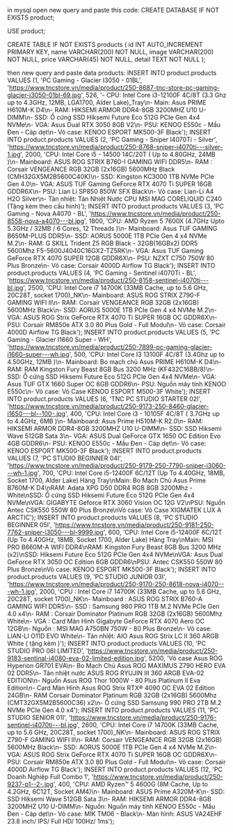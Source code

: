 in mysql open new query and paste this code:
CREATE DATABASE IF NOT EXISTS product;

USE product;

CREATE TABLE IF NOT EXISTS products (
    id INT AUTO_INCREMENT PRIMARY KEY,
    name VARCHAR(200) NOT NULL,
    image VARCHAR(200) NOT NULL,
    price VARCHAR(45) NOT NULL,
    detail TEXT NOT NULL
);



then new query and paste data products:
INSERT INTO product.products VALUES 
(1, 'PC Gaming - Glacier I3050 - 01BL', 'https://www.tncstore.vn/media/product/250-8687-tnc-store-pc-gaming-glacier-i3050-01bl-69.jpg', 526, '- CPU: Intel Core i3-12100F 4C/8T (3.3 Ghz up to 4.3GHz, 12MB, LGA1700, Alder Lake)_Tray\n- Main: Asus PRIME H610M-K D4\n- RAM: HIKSEMI ARMOR DDR4-8GB 3200MHZ U10 U-DIMM\n- SSD: Ổ cứng SSD Hiksemi Future Eco 512G PCIe Gen 4x4 NVMe\n- VGA: Asus Dual RTX 3050 8GB V2\n- PSU: KENOO E550c - Mầu Đen - Cáp dẹt\n- Vỏ case: KENOO ESPORT MK500-3F Black');
INSERT INTO product.products VALUES 
(2, 'PC Gaming - Sniper I4070Ti - Silver', 'https://www.tncstore.vn/media/product/250-8768-sniper-i4070ti---silver-1.jpg', 2000, 'CPU: Intel Core i5 - 14500 14C/20T ( Up to 4.80GHz, 24MB )\n- Mainboard: ASUS ROG STRIX B760-I GAMING WIFI DDR5\n- RAM : Corsair VENGEANCE RGB 32GB (2x16GB) 5600MHz Black (CMH32GX5M2B5600C40K)\n- SSD: Kingston KC3000 1TB NVMe PCIe Gen 4.0\n- VGA: ASUS TUF Gaming GeForce RTX 4070 Ti SUPER 16GB GDDR6X\n- PSU: Lian Li SP850 850W SFX Black\n- Vỏ case: Lian-Li A4 H2O Silver\n- Tản nhiệt: Tản Nhiệt Nước CPU MSI MAG CORELIQUID C240 (Tặng kèm theo cấu hình)');
INSERT INTO product.products VALUES 
(3, 'PC Gaming - Nova A4070 - BL', 'https://www.tncstore.vn/media/product/250-8558-nova-a4070---bl.jpg', 1800, 'CPU: AMD Ryzen 5 7600X (4.7GHz Upto 5.3GHz / 32MB / 6 Cores, 12 Threads )\n- Mainboard: Asus TUF GAMING B650M-PLUS DDR5\n- SSD: AORUS 5000E 1TB PCIe Gen 4 x4 NVMe M.2\n- RAM: G SKILL Trident Z5 RGB Black - 32GB(16GBx2) DDR5 5600Mhz F5-5600J4040C16GX2-TZ5RK\n- VGA: Asus TUF Gaming GeForce RTX 4070 SUPER 12GB GDDR6X\n- PSU: NZXT C750 750W 80 Plus Bronze\n- Vỏ case: Corsair 4000D Airflow TG Black');
INSERT INTO product.products VALUES 
(4, 'PC Gaming - Sentinel i4070Ti - BL', 'https://www.tncstore.vn/media/product/250-8158-sentinel-i4070ti---bl.jpg', 2500, 'CPU: Intel Core i7 14700K (33MB Cache, up to 5.6 GHz, 20C28T, socket 1700)_NK\n- Mainboard: ASUS ROG STRIX Z790-F GAMING WIFI II\n- RAM: Corsair VENGEANCE RGB 32GB (2x16GB) 5600MHz Black\n- SSD: AORUS 5000E 1TB PCIe Gen 4 x4 NVMe M.2\n- VGA: ASUS ROG Strix GeForce RTX 4070 Ti SUPER 16GB OC GDDR6X\n- PSU: Corsair RM850e ATX 3.0 80 Plus Gold - Full Modul\n- Vỏ case: Corsair 4000D Airflow TG Black');
INSERT INTO product.products VALUES 
(5, 'PC Gaming - Glacier I1660 Super - WH', 'https://www.tncstore.vn/media/product/250-7899-pc-gaming-glacier-i1660-super---wh.jpg', 500, 'CPU: Intel Core I3 13100F 4C/8T (3.4Ghz up to 4.50GHz, 12MB )\n- Mainboard: Bo mạch chủ Asus PRIME H610M-K D4\n- RAM: RAM Kingston Fury Beast 8GB Bus 3200 MHz (KF432C16BB/8)\n- SSD: Ổ cứng SSD Hiksemi Future Eco 512G PCIe Gen 4x4 NVMe\n- VGA: Asus TUF GTX 1660 Super OC 6GB GDDR6\n- PSU: Nguồn máy tính KENOO E550c\n- Vỏ case: Vỏ Case KENOO ESPORT M500-3F White');
INSERT INTO product.products VALUES 
(6, 'TNC PC STUDIO STARTER 02I', 'https://www.tncstore.vn/media/product/250-9173-250-8460-glacier-i1650---bl--100-.jpg', 400, 'CPU: Intel Core i3 - 10105F 4C/8T ( 3.7GHz up to 4.4GHz, 6MB )\n- Mainboard: Asus Prime H510M-K R2.0\n- RAM: HIKSEMI ARMOR DDR4-8GB 3200MHZ U10 U-DIMM\n- SSD: SSD Hiksemi Wave 512GB Sata 3\n- VGA: ASUS Dual GeForce GTX 1650 OC Edition Evo 4GB GDDR6\n- PSU: KENOO E550c - Mầu Đen - Cáp dẹt\n- Vỏ case: KENOO ESPORT MK500-3F Black');
INSERT INTO product.products VALUES 
(7, 'PC STUDIO BEGINNER 04I', 'https://www.tncstore.vn/media/product/250-9179-250-7790-sniper-i3060---wh-1.jpg', 700, 'CPU: Intel Core i5-12400F 6C/12T (Up To 4.40GHz, 18MB, Socket 1700, Alder Lake) Hàng Tray\nMain: Bo Mạch Chủ Asus Prime B760M-K D4\nRAM: Adata XPG D50 DDR4 RGB 8GB 3200Mhz - White\nSSD: Ổ cứng SSD Hiksemi Future Eco 512G PCIe Gen 4x4 NVMe\nVGA: GIGABYTE Geforce RTX 3060 Vision OC 12G V2\nPSU: Nguồn Antec CSK550 550W 80 Plus Bronze\nVỏ case: Vỏ Case XIGMATEK LUX A ARCTIC');
INSERT INTO product.products VALUES 
(8, 'PC STUDIO BEGINNER 05I', 'https://www.tncstore.vn/media/product/250-9181-250-7762-sniper-i3050---bl-9999.jpg', 600, 'CPU: Intel Core i5-12400F 6C/12T (Up To 4.40GHz, 18MB, Socket 1700, Alder Lake) Hàng Tray\nMain: MSI PRO B660M-A WIFI DDR4\nRAM: Kingston Fury Beast 8GB Bus 3200 MHz (x2)\nSSD: Hiksemi Future Eco 512G PCIe Gen 4x4 NVMe\nVGA: Asus Dual GeForce RTX 3050 OC Edition 6GB GDDR6\nPSU: Antec CSK550 550W 80 Plus Bronze\nVỏ case: KENOO ESPORT MK500-3F Black');
INSERT INTO product.products VALUES 
(9, 'PC STUDIO JUNIOR 03I', 'https://www.tncstore.vn/media/product/250-9170-250-8618-nova-i4070---wh-1.jpg', 2000, 'CPU : Intel Core i7 14700K (33MB Cache, up to 5.6 GHz, 20C28T, socket 1700)_NK\n- Mainboard : ASUS ROG STRIX B760-A GAMING WIFI DDR5\n- SSD : Samsung 980 PRO 1TB M.2 NVMe PCIe Gen 4.0 x4\n- RAM : Corsair Dominator Platinum RGB 32GB (2x16GB) 5600Mhz White\n- VGA : Card Màn Hình Gigabyte GeForce RTX 4070 Aero OC 12GB\n- Nguồn : MSI MAG A750BN 750W - 80 Plus Bronze\n- Vỏ case: LIAN-LI O11D EVO White\n- Tản nhiệt: AIO Asus ROG Strix LC II 360 ARGB White ( tặng kèm )');
INSERT INTO product.products VALUES 
(10, 'PC STUDIO PRO 06I LIMITED', 'https://www.tncstore.vn/media/product/250-9183-sentinal-i4080-eva-02-limited-edition.jpg', 5200, 'Vỏ case Asus ROG Hyperion GR701 EVA\n- Bo Mạch Chủ Asus ROG MAXIMUS Z790 HERO EVA 02 DDR5\n- Tản nhiệt nước ASUS ROG RYUJIN III 360 ARGB EVA-02 EDITION\n- Nguồn Asus ROG Thor 1000W - 80 Plus Platinum II Eva Edition\n- Card Màn Hình Asus ROG Strix RTX® 4090 OC EVA 02 Edition 24GB\n- RAM Corsair Dominator Platinum RGB 32GB (2x16GB) 5600Mhz (CMT32GX5M2B5600C36) x2\n- Ổ cứng SSD Samsung 990 PRO 2TB M.2 NVMe PCIe Gen 4.0 x4');
INSERT INTO product.products VALUES 
(11, 'PC STUDIO SENIOR 01I', 'https://www.tncstore.vn/media/product/250-9176-sentinel-i4070ti---bl.jpg', 2600, 'CPU: Intel Core i7 14700K (33MB Cache, up to 5.6 GHz, 20C28T, socket 1700)_NK\n- Mainboard: ASUS ROG STRIX Z790-F GAMING WIFI II\n- RAM: Corsair VENGEANCE RGB 32GB (2x16GB) 5600MHz Black\n- SSD: AORUS 5000E 1TB PCIe Gen 4 x4 NVMe M.2\n- VGA: ASUS ROG Strix GeForce RTX 4070 Ti SUPER 16GB OC GDDR6X\n- PSU: Corsair RM850e ATX 3.0 80 Plus Gold - Full Modul\n- Vỏ case: Corsair 4000D Airflow TG Black');
INSERT INTO product.products VALUES 
(12, 'PC Doanh Nghiệp Full Combo 1', 'https://www.tncstore.vn/media/product/250-9237-p1--2-.jpg', 400, 'CPU: AMD Ryzen™ 5 4600G (8M Cache, Up to 4.2GHz, 6C12T, Socket AM4)\n- Mainboard: ASUS Prime A320M-K\n- SSD: SSD Hiksemi Wave 512GB Sata 3\n- RAM: HIKSEMI ARMOR DDR4-8GB 3200MHZ U10 U-DIMM\n- Nguồn: Nguồn máy tính KENOO E550c - Mầu Đen - Cáp dẹt\n- Vỏ case: MIK TM06 - Black\n- Màn hình: ASUS VA24EHF 23.8 inch/ IPS/ Full HD/ 100Hz/ 1ms');
